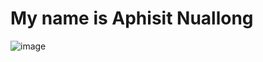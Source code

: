 # My name is Aphisit Nuallong

![image](https://github.com/Aphisit25/Resume_AphisitNuallong/blob/main/image/Resume_Aphisit-Nuallong.jpg)
